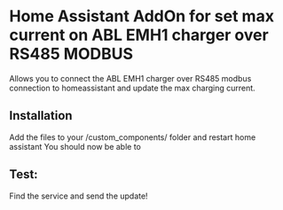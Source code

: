 # Home Assistant AddOn for set max current on ABL EMH1 charger over RS485 MODBUS


Allows you to connect the ABL EMH1 charger over RS485 modbus connection to homeassistant and update the max charging current.


## Installation
Add the files to your /custom_components/ folder and restart home assistant
You should now be able to 

## Test:

Find the service and send the update!
